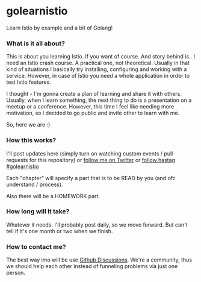 # golearnistio

Learn Istio by example and a bit of Golang!

### What is it all about?

This is about you learning Istio. If you want of course. And story behind is.. I need an Istio crash course. A practical one, not theoretical.  Usually in that kind of situations I basically try installing, configuring and working with a service. However, in case of Istio you need a whole application in order to test Istio features.

I thought - I'm gonna create a plan of learning and share it with others. Usually, when I learn something, the next thing to do is a presentation on a meetup or a conference. However, this time I feel like needing more motivation, so I decided to go public and invite other to learn with me.

So, here we are :)

### How this works?

I'll post updates here (simply turn on watching custom events / pull requests for this repository) or [follow me on Twitter](https://twitter.com/docent_net) or [follow hastag #golearnistio](https://twitter.com/hashtag/golearnistio?src=hashtag_click)

Each "chapter" will specify a part that is to be READ by you (and ofc understand / process).

Also there will be a HOMEWORK part.

### How long will it take?

Whatever it needs. I'll probably post daily, so we move forward. But can't tell if it's one month or two when we finish.

### How to contact me?

The best way imo will be use [Github Discussions](https://github.com/docent-net/golearnistio/discussions). We're a community, thus we should help each other instead of funneling problems via just one person.